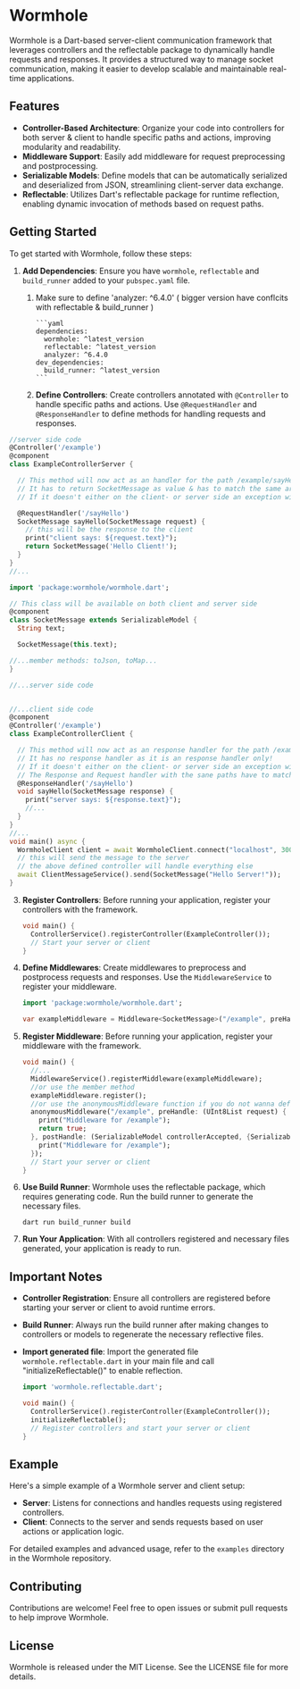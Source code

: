 # Wormhole

Wormhole is a Dart-based server-client communication framework that leverages controllers and the reflectable package to dynamically handle requests and responses. It provides a structured way to manage socket communication, making it easier to develop scalable and maintainable real-time applications.

## Features

- **Controller-Based Architecture**: Organize your code into controllers for both server & client to handle specific paths and actions, improving modularity and readability.
- **Middleware Support**: Easily add middleware for request preprocessing and postprocessing.
- **Serializable Models**: Define models that can be automatically serialized and deserialized from JSON, streamlining client-server data exchange.
- **Reflectable**: Utilizes Dart's reflectable package for runtime reflection, enabling dynamic invocation of methods based on request paths.

## Getting Started

To get started with Wormhole, follow these steps:

1. **Add Dependencies**: Ensure you have `wormhole`, `reflectable` and `build_runner` added to your `pubspec.yaml` file. 
   1. Make sure to define 'analyzer: ^6.4.0' ( bigger version have conflcits with reflectable & build_runner ) 

          ```yaml
          dependencies:
            wormhole: ^latest_version
            reflectable: ^latest_version
            analyzer: ^6.4.0
          dev_dependencies:
            build_runner: ^latest_version
          ```
   2. **Define Controllers**: Create controllers annotated with `@Controller` to handle specific paths and actions. Use `@RequestHandler` and `@ResponseHandler` to define methods for handling requests and responses. 
      

```dart 
//server side code   
@Controller('/example')
@component
class ExampleControllerServer {

  // This method will now act as an handler for the path /example/sayHello
  // It has to return SocketMessage as value & has to match the same argument type of the handler in the client side!
  // If it doesn't either on the client- or server side an exception will be thrown because of incompatible types

  @RequestHandler('/sayHello')
  SocketMessage sayHello(SocketMessage request) {
    // this will be the response to the client
    print("client says: ${request.text}");
    return SocketMessage('Hello Client!');
  }
}
//... 
   ```
```dart
import 'package:wormhole/wormhole.dart';

// This class will be available on both client and server side
@component
class SocketMessage extends SerializableModel {
  String text;

  SocketMessage(this.text);

//...member methods: toJson, toMap...
}

//...server side code 


//...client side code 
@component
@Controller('/example')
class ExampleControllerClient {

  // This method will now act as an response handler for the path /example/sayHello
  // It has no response handler as it is an response handler only!
  // If it doesn't either on the client- or server side an exception will be thrown because of incompatible types
  // The Response and Request handler with the sane paths have to match the same types when it comes to the handler argument  
  @ResponseHandler('/sayHello')
  void sayHello(SocketMessage response) {
    print("server says: ${response.text}");
    //... 
  }
}
//...
void main() async {
  WormholeClient client = await WormholeClient.connect("localhost", 3000);
  // this will send the message to the server
  // the above defined controller will handle everything else
  await ClientMessageService().send(SocketMessage("Hello Server!"));
}
```

3. **Register Controllers**: Before running your application, register your controllers with the framework.

    ```dart
    void main() {
      ControllerService().registerController(ExampleController());
      // Start your server or client
    }
    ```


4. **Define Middlewares**: Create middlewares to preprocess and postprocess requests and responses. Use the `MiddlewareService` to register your middleware.

    ```dart
    import 'package:wormhole/wormhole.dart';

    var exampleMiddleware = Middleware<SocketMessage>("/example", preHandle: (accepts) async => true, postHandle: (controllerAccepted, {controllerReturned}) async => print(controllerAccepted));
    
   ```

5. **Register Middleware**: Before running your application, register your middleware with the framework.

    ```dart
    void main() {
      //...
      MiddlewareService().registerMiddleware(exampleMiddleware);
      //or use the member method
      exampleMiddleware.register();
      //or use the anonymousMiddleware function if you do not wanna define a class
      anonymousMiddleware("/example", preHandle: (UInt8List request) {
        print("Middleware for /example");
        return true;
      }, postHandle: (SerializableModel controllerAccepted, {SerializableModel? controllerReturned}) {
        print("Middleware for /example");
      });
      // Start your server or client
    }
    ```

5. **Use Build Runner**: Wormhole uses the reflectable package, which requires generating code. Run the build runner to generate the necessary files.

    ```shell
    dart run build_runner build
    ```

6. **Run Your Application**: With all controllers registered and necessary files generated, your application is ready to run.

## Important Notes

- **Controller Registration**: Ensure all controllers are registered before starting your server or client to avoid runtime errors.
- **Build Runner**: Always run the build runner after making changes to controllers or models to regenerate the necessary reflective files.
- **Import generated file**: Import the generated file `wormhole.reflectable.dart` in your main file and call "initializeReflectable()" to enable reflection.

    ```dart
    import 'wormhole.reflectable.dart';
  
    void main() {
      ControllerService().registerController(ExampleController());
      initializeReflectable();
      // Register controllers and start your server or client
    }
    ```
## Example

Here's a simple example of a Wormhole server and client setup:

- **Server**: Listens for connections and handles requests using registered controllers.
- **Client**: Connects to the server and sends requests based on user actions or application logic.

For detailed examples and advanced usage, refer to the `examples` directory in the Wormhole repository.

## Contributing

Contributions are welcome! Feel free to open issues or submit pull requests to help improve Wormhole.

## License

Wormhole is released under the MIT License. See the LICENSE file for more details.